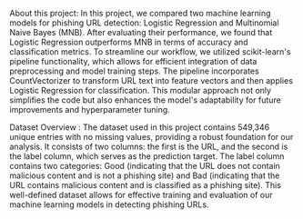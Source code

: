 About this project:
In this project, 
we compared two machine learning models for phishing URL detection: Logistic Regression and Multinomial Naive Bayes (MNB). After evaluating their performance,
we found that Logistic Regression outperforms MNB in terms of accuracy and classification metrics. To streamline our workflow, we utilized scikit-learn's pipeline functionality, 
which allows for efficient integration of data preprocessing and model training steps. The pipeline incorporates CountVectorizer to transform URL text into feature vectors and 
then applies Logistic Regression for classification. This modular approach not only simplifies the code but also enhances the model's adaptability for future improvements and hyperparameter tuning.

Dataset Overview :
The dataset used in this project contains 549,346 unique entries with no missing values, providing a robust foundation for our analysis. It consists of two columns: the first is the URL, and the second is the label column, which serves as the prediction target. The label column contains two categories: Good (indicating that the URL does not contain malicious content and is not a phishing site) and Bad (indicating that the URL contains malicious content and is classified as a phishing site). This well-defined dataset allows for effective training and evaluation of our machine learning models in detecting phishing URLs.

